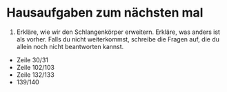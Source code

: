 # Hausaufgaben zum nächsten mal

1. Erkläre, wie wir den Schlangenkörper erweitern. Erkläre, was anders ist als vorher. Falls du nicht weiterkommst, schreibe die Fragen auf, die du allein noch nicht beantworten kannst.

-   Zeile 30/31
-   Zeile 102/103
-   Zeile 132/133
-   139/140
